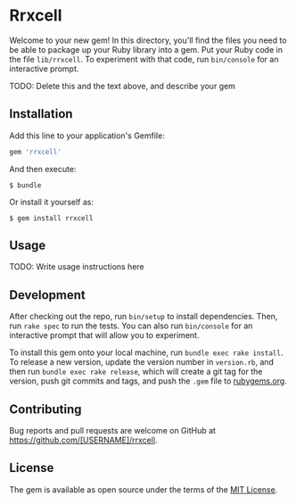 # Rrxcell

Welcome to your new gem! In this directory, you'll find the files you need to be able to package up your Ruby library into a gem. Put your Ruby code in the file `lib/rrxcell`. To experiment with that code, run `bin/console` for an interactive prompt.

TODO: Delete this and the text above, and describe your gem

## Installation

Add this line to your application's Gemfile:

```ruby
gem 'rrxcell'
```

And then execute:

    $ bundle

Or install it yourself as:

    $ gem install rrxcell

## Usage

TODO: Write usage instructions here

## Development

After checking out the repo, run `bin/setup` to install dependencies. Then, run `rake spec` to run the tests. You can also run `bin/console` for an interactive prompt that will allow you to experiment.

To install this gem onto your local machine, run `bundle exec rake install`. To release a new version, update the version number in `version.rb`, and then run `bundle exec rake release`, which will create a git tag for the version, push git commits and tags, and push the `.gem` file to [rubygems.org](https://rubygems.org).

## Contributing

Bug reports and pull requests are welcome on GitHub at https://github.com/[USERNAME]/rrxcell.


## License

The gem is available as open source under the terms of the [MIT License](http://opensource.org/licenses/MIT).

